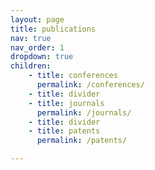 ```yaml
---
layout: page
title: publications
nav: true
nav_order: 1
dropdown: true
children:
    - title: conferences
      permalink: /conferences/
    - title: divider
    - title: journals
      permalink: /journals/
    - title: divider
    - title: patents
      permalink: /patents/

---
```

